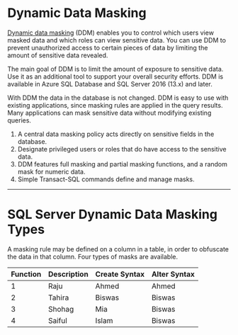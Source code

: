 # Dynamic Data Masking

[Dynamic data masking](https://docs.microsoft.com/en-us/sql/relational-databases/security/dynamic-data-masking?view=sql-server-ver15) (DDM) enables you to control which users view masked data and which roles can view sensitive data. You can use DDM to prevent unauthorized access to certain pieces of data by limiting the amount of sensitive data revealed.

The main goal of DDM is to limit the amount of exposure to sensitive data. Use it as an additional tool to support your overall security efforts. DDM is available in Azure SQL Database and SQL Server 2016 (13.x) and later.

With DDM the data in the database is not changed. DDM is easy to use with existing applications, since masking rules are applied in the query results. Many applications can mask sensitive data without modifying existing queries.

1. A central data masking policy acts directly on sensitive fields in the database.
2. Designate privileged users or roles that do have access to the sensitive data.
3. DDM features full masking and partial masking functions, and a random mask for numeric data.
4. Simple Transact-SQL commands define and manage masks.
---
# SQL Server Dynamic Data Masking Types
A masking rule may be defined on a column in a table, in order to obfuscate the data in that column. Four types of masks are available.

| Function           | Description     | Create Syntax  | Alter Syntax  |
| ------------- |:-------------------- |:----------|:----------|
| 1             | Raju          | Ahmed     |Ahmed     |
| 2             | Tahira        | Biswas    |Biswas    |
| 3             | Shohag        | Mia       |Biswas    |
| 4             | Saiful        | Islam     |Biswas    |
